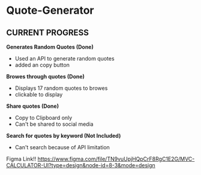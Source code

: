 # Quote-Generator

## CURRENT PROGRESS 

**Generates Random Quotes (Done)**
* Used an API to generate random quotes
* added an copy button

**Browes through quotes (Done)**
* Displays 17 random quotes to browes
* clickable to display

**Share quotes (Done)**
* Copy to Clipboard only
* Can't be shared to social media

**Search for quotes by keyword (Not Included)**
* Can't search because of API limitation


Figma Link!!
https://www.figma.com/file/TN9vuUpjHQpCrF8RgC1E2G/MVC-CALCULATOR-UI?type=design&node-id=8-3&mode=design
